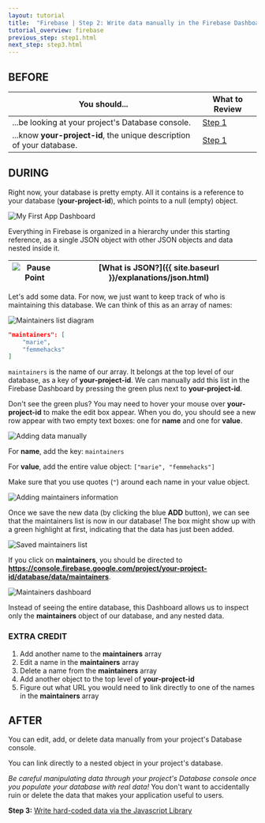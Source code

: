 ```yaml
---
layout: tutorial
title:  "Firebase | Step 2: Write data manually in the Firebase Dashboard"
tutorial_overview: firebase
previous_step: step1.html
next_step: step3.html
---
```

## BEFORE

| You should... | What to Review |
|------------ |-------- |
| ...be looking at your project's Database console.| [Step 1](step1.html) |
| ...know **your-project-id**, the unique description of your database.| [Step 1](step1.html) |

## DURING

Right now, your database is pretty empty. All it contains is a reference to your database (**your-project-id**), which points to a null (empty) object.

![My First App Dashboard]({{site.baseurl}}/assets/firebase/screenshot_empty_db.png)

Everything in Firebase is organized in a hierarchy under this starting reference, as a single JSON object with other JSON objects and data nested inside it.

| ![Pause Point]({{site.baseurl}}/assets/firebase/pause_point.png) | [What is JSON?]({{ site.baseurl }}/explanations/json.html) |
| --- | --- |

Let's add some data. For now, we just want to keep track of who is maintaining this database. We can think of this as an array of names:

![Maintainers list diagram]({{site.baseurl}}/assets/firebase/diagram_app_maintainers.png)

```json
"maintainers": [
    "marie",
    "femmehacks"
]
```

`maintainers` is the name of our array. It belongs at the top level of our database, as a key of **your-project-id**. We can manually add this list in the Firebase Dashboard by pressing the green plus next to **your-project-id**.

Don't see the green plus? You may need to hover your mouse over **your-project-id** to make the edit box appear. When you do, you should see a new row appear with two empty text boxes: one for **name** and one for **value**.

![Adding data manually]({{site.baseurl}}/assets/firebase/screenshot_add_data.png)

For **name**, add the key: ```maintainers```

For **value**, add the entire value object: ```["marie", "femmehacks"]```

Make sure that you use quotes (```"```) around each name in your value object.

![Adding maintainers information]({{site.baseurl}}/assets/firebase/screenshot_add_maintainers.png)

Once we save the new data (by clicking the blue **ADD** button), we can see that the maintainers list is now in our database! The box might show up with a green highlight at first, indicating that the data has just been added.

![Saved maintainers list]({{site.baseurl}}/assets/firebase/screenshot_save_maintainers.png)

If you click on **maintainers**, you should be directed to __https://console.firebase.google.com/project/your-project-id/database/data/maintainers__.

![Maintainers dashboard]({{site.baseurl}}/assets/firebase/screenshot_database_maintainers.png)

Instead of seeing the entire database, this Dashboard allows us to inspect only the **maintainers** object of our database, and any nested data.

### EXTRA CREDIT

1. Add another name to the **maintainers** array
2. Edit a name in the **maintainers** array
3. Delete a name from the **maintainers** array
4. Add another object to the top level of **your-project-id**
5. Figure out what URL you would need to link directly to one of the names in the **maintainers** array

## AFTER

You can edit, add, or delete data manually from your project's Database console.

You can link directly to a nested object in your project's database.

*Be careful manipulating data through your project's Database console once you populate your database with real data!* You don't want to accidentally ruin or delete the data that makes your application useful to users.

**Step 3:** [Write hard-coded data via the Javascript Library](step3.html)
